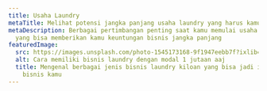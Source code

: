 ```yaml
---
title: Usaha Laundry
metaTitle: Melihat potensi jangka panjang usaha laundry yang harus kamu pahami
metaDescription: Berbagai pertimbangan penting saat kamu memulai usaha laundry
  yang bisa memberikan kamu keuntungan bisnis jangka panjang
featuredImage:
  src: https://images.unsplash.com/photo-1545173168-9f1947eebb7f?ixlib=rb-1.2.1&ixid=MnwxMjA3fDB8MHxzZWFyY2h8Mnx8bGF1bmRyeXxlbnwwfHwwfHw%3D&auto=format&fit=crop&w=500&q=60
  alt: Cara memiliki bisnis laundry dengan modal 1 jutaan aaj
  title: Mengenal berbagai jenis bisnis laundry kiloan yang bisa jadi inspirasi
    bisnis kamu
---
```

